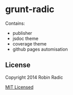 # grunt-radic

Contains:
  
- publisher
- jsdoc theme
- coverage theme
- github pages automisation


## License
Copyright 2014 Robin Radic 

[MIT Licensed](http://radic.mit-license.org)

